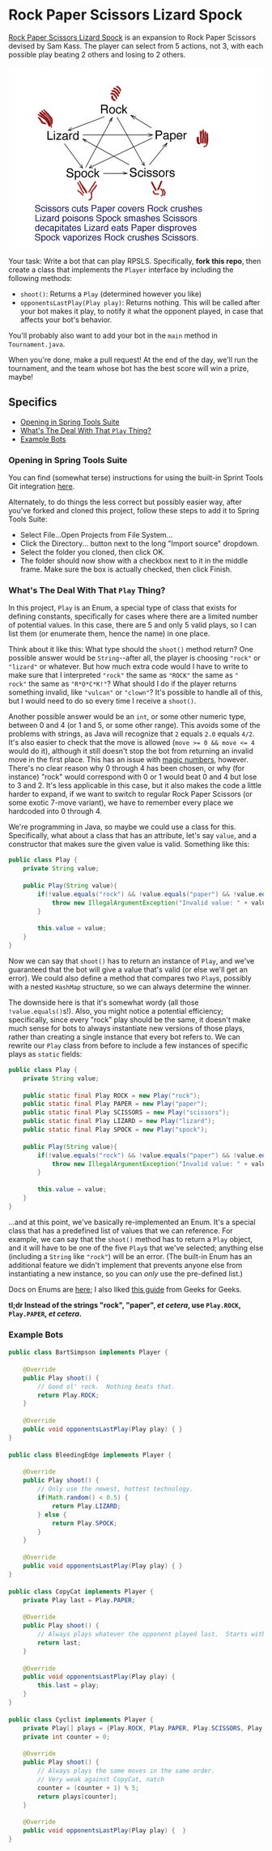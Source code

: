 # Rock Paper Scissors Lizard Spock

[Rock Paper Scissors Lizard Spock](http://www.samkass.com/theories/RPSSL.html) is an expansion to Rock Paper Scissors devised by Sam Kass.  The player can select from 5 actions, not 3, with each possible play beating 2 others and losing to 2 others.

![RPSLS diagram](RPSLS.gif)

Your task: Write a bot that can play RPSLS.  Specifically, **fork this repo**, then create a class that implements the `Player` interface by including the following methods:
* `shoot()`: Returns a `Play` (determined however you like)
* `opponentsLastPlay(Play play)`: Returns nothing.  This will be called after your bot makes it play, to notify it what the opponent played, in case that affects your bot's behavior.

You'll probably also want to add your bot in the `main` method in `Tournament.java`.

When you're done, make a pull request!  At the end of the day, we'll run the tournament, and the team whose bot has the best score will win a prize, maybe!

## Specifics

* [Opening in Spring Tools Suite](#opening-in-spring-tools-suite)
* [What's The Deal With That `Play` Thing?](#whats-the-deal-with-that-play-thing)
* [Example Bots](#example-bots)

### Opening in Spring Tools Suite

You can find (somewhat terse) instructions for using the built-in Sprint Tools Git integration [here](http://ojitha.blogspot.com/2013/04/how-to-github-projects-in-spring-tool.html).

Alternately, to do things the less correct but possibly easier way, after you've forked and cloned this project, follow these steps to add it to Spring Tools Suite:

* Select File...Open Projects from File System...
* Click the Directory... button next to the long "Import source" dropdown.
* Select the folder you cloned, then click OK.
* The folder should now show with a checkbox next to it in the middle frame.  Make sure the box is actually checked, then click Finish.

### What's The Deal With That `Play` Thing?

In this project, `Play` is an Enum, a special type of class that exists for defining constants, specifically for cases where there are a limited number of potential values.  In this case, there are 5 and only 5 valid plays, so I can list them (or enumerate them, hence the name) in one place.

Think about it like this: What type should the `shoot()` method return?  One possible answer would be `String`--after all, the player is choosing `"rock"` or `"lizard"` or whatever.  But how much extra code would I have to write to make sure that I interpreted `"rock"` the same as `"ROCK"` the same as `"   rock"` the same as `"R*O*C*K!"`?  What should I do if the player returns something invalid, like `"vulcan"` or `"clown"`?  It's possible to handle all of this, but I would need to do so every time I receive a `shoot()`.

Another possible answer would be an `int`, or some other numeric type, between 0 and 4 (or 1 and 5, or some other range).  This avoids some of the problems with strings, as Java will recognize that `2` equals `2.0` equals `4/2`.  It's also easier to check that the move is allowed (`move >= 0 && move <= 4` would do it), although it still doesn't stop the bot from returning an invalid move in the first place.  This has an issue with [magic numbers](https://en.wikipedia.org/wiki/Magic_number_(programming)#Unnamed_numerical_constants), however.  There's no clear reason why 0 through 4 has been chosen, or why (for instance) "rock" would correspond with 0 or 1 would beat 0 and 4 but lose to 3 and 2.  It's less applicable in this case, but it also makes the code a little harder to expand, if we want to switch to regular Rock Paper Scissors (or some exotic 7-move variant), we have to remember every place we hardcoded into 0 through 4.

We're programming in Java, so maybe we could use a class for this.  Specifically, what about a class that has an attribute, let's say `value`, and a constructor that makes sure the given value is valid.  Something like this:

```java
public class Play {
	private String value;

	public Play(String value){
		if(!value.equals("rock") && !value.equals("paper") && !value.equals("scissors") && !value.equals("lizard") && !value.equals("spock")){
			throw new IllegalArgumentException("Invalid value: " + value);
		}

		this.value = value;
	}
}
```

Now we can say that `shoot()` has to return an instance of `Play`, and we've guaranteed that the bot will give a value that's valid (or else we'll get an error).  We could also define a method that compares two `Play`s, possibly with a nested `HashMap` structure, so we can always determine the winner.

The downside here is that it's somewhat wordy (all those `!value.equals()`s!).  Also, you might notice a potential efficiency; specifically, since every "rock" play should be the same, it doesn't make much sense for bots to always instantiate new versions of those plays, rather than creating a single instance that every bot refers to.  We can rewrite our `Play` class from before to include a few instances of specific plays as `static` fields:

```java
public class Play {
	private String value;

	public static final Play ROCK = new Play("rock");
	public static final Play PAPER = new Play("paper");
	public static final Play SCISSORS = new Play("scissors");
	public static final Play LIZARD = new Play("lizard");
	public static final Play SPOCK = new Play("spock");

	public Play(String value){
		if(!value.equals("rock") && !value.equals("paper") && !value.equals("scissors") && !value.equals("lizard") && !value.equals("spock")){
			throw new IllegalArgumentException("Invalid value: " + value);
		}

		this.value = value;
	}
}
```

...and at this point, we've basically re-implemented an Enum.  It's a special class that has a predefined list of values that we can reference.  For example, we can say that the `shoot()` method has to return a `Play` object, and it will have to be one of the five `Play`s that we've selected; anything else (including a `String` like `"rock"`) will be an error.  (The built-in Enum has an additional feature we didn't implement that prevents anyone else from instantiating a new instance, so you can *only* use the pre-defined list.)

Docs on Enums are [here](https://docs.oracle.com/javase/tutorial/java/javaOO/enum.html); I also liked [this guide](http://www.geeksforgeeks.org/enum-in-java/) from Geeks for Geeks.

**tl;dr Instead of the strings "rock", "paper", *et cetera*, use `Play.ROCK`, `Play.PAPER`, *et cetera*.**

### Example Bots

```java
public class BartSimpson implements Player {

	@Override
	public Play shoot() {
		// Good ol' rock.  Nothing beats that.
		return Play.ROCK;
	}

	@Override
	public void opponentsLastPlay(Play play) { }
}

public class BleedingEdge implements Player {

	@Override
	public Play shoot() {
		// Only use the newest, hottest technology.
		if(Math.random() < 0.5) {
			return Play.LIZARD;
		} else {
			return Play.SPOCK;
		}
	}

	@Override
	public void opponentsLastPlay(Play play) { }
}

public class CopyCat implements Player {
	private Play last = Play.PAPER; 

	@Override
	public Play shoot() {
		// Always plays whatever the opponent played last.  Starts with paper to beat Bart.
		return last;
	}

	@Override
	public void opponentsLastPlay(Play play) {
		this.last = play;
	}
}

public class Cyclist implements Player {
	private Play[] plays = {Play.ROCK, Play.PAPER, Play.SCISSORS, Play.LIZARD, Play.SPOCK};
	private int counter = 0;
	
	@Override
	public Play shoot() {
		// Always plays the same moves in the same order.
		// Very weak against CopyCat, natch
		counter = (counter + 1) % 5;
		return plays[counter];
	}

	@Override
	public void opponentsLastPlay(Play play) {	}
}
```